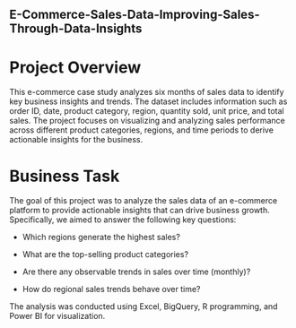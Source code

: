 ## E-Commerce-Sales-Data-Improving-Sales-Through-Data-Insights

# Project Overview

This e-commerce case study analyzes six months of sales data to identify key business insights and trends. The dataset includes information such as order ID, date, product category, region, quantity sold, unit price, and total sales. The project focuses on visualizing and analyzing sales performance across different product categories, regions, and time periods to derive actionable insights for the business.

# Business Task

The goal of this project was to analyze the sales data of an e-commerce platform to provide actionable insights that can drive business growth. Specifically, we aimed to answer the following key questions:

   - Which regions generate the highest sales?

   - What are the top-selling product categories?

   - Are there any observable trends in sales over time (monthly)?

   - How do regional sales trends behave over time?

The analysis was conducted using Excel, BigQuery, R programming, and Power BI for visualization.


